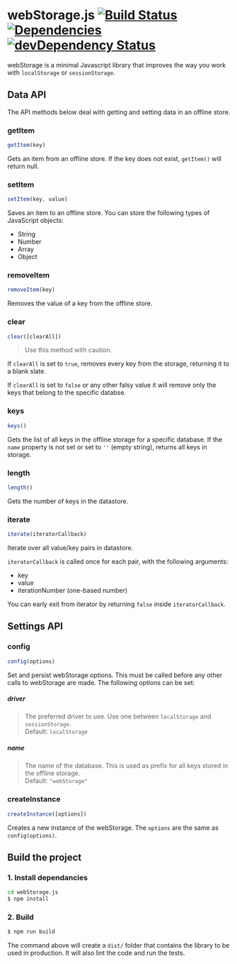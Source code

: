 # webStorage.js [![Build Status](https://travis-ci.org/georapbox/webStorage.js.svg?branch=master)](https://travis-ci.org/georapbox/webStorage.js) [![Dependencies](https://david-dm.org/georapbox/webStorage.js.svg?theme=shields.io)](https://david-dm.org/georapbox/webStorage.js) [![devDependency Status](https://david-dm.org/georapbox/webStorage.js/dev-status.svg)](https://david-dm.org/georapbox/webStorage.js#info=devDependencies)

webStorage is a minimal Javascript library that improves the way you work with ```localStorage``` or ```sessionStorage```.


## Data API

The API methods below deal with getting and setting data in an offline store.

### getItem

```js
getItem(key)
```

Gets an item from an offline store. If the key does not exist, ```getItem()``` will return null.

### setItem

```js
setItem(key, value)
```

Saves an item to an offline store. You can store the following types of JavaScript objects:

- String
- Number
- Array
- Object

### removeItem

```js
removeItem(key)
```

Removes the value of a key from the offline store.

### clear

```js
clear([clearAll])
```

> Use this method with caution.

If ```clearAll``` is set to ```true```, removes every key from the storage, returning it to a blank slate.

If ```clearAll``` is set to ```false``` or any other falsy value it will remove only the keys that belong to the specific databse.

### keys

```js
keys()
```

Gets the list of all keys in the offline storage for a specific database.
If the ```name``` property is not set or set to ```''``` (empty string), returns all keys in storage.

### length

```js
length()
```

Gets the number of keys in the datastore.

### iterate

```js
iterate(iteratorCallback)
```

Iterate over all value/key pairs in datastore.

<code>iteratorCallback</code> is called once for each pair, with the following arguments:

- key
- value
- iterationNumber (one-based number)

You can early exit from iterator by returning ```false``` inside ```iteratorCallback```.


## Settings API

### config

```js
config(options)
```

Set and persist webStorage options. This must be called before any other calls to webStorage are made. The following options can be set:

##### driver
> The preferred driver to use. Use one between ```localStorage``` and ```sessionStorage```.<br>
Default: ```localStorage```

##### name
> The name of the database. This is used as prefix for all keys stored in the offline storage.<br>
Default: ```"webStorage"```


### createInstance

```js
createInstance([options])
```

Creates a new instance of the webStorage. The ```options``` are the same as ```config(options)```.


## Build the project

### 1. Install dependancies

```sh
cd webStorage.js
$ npm install
```

### 2. Build

```sh
$ npm run build
```

The command above will create a ```dist/``` folder that contains the library to be used in production. It will also lint the code and run the tests.
